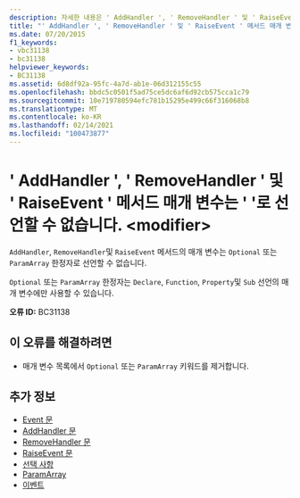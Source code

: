 ```yaml
---
description: 자세한 내용은 ' AddHandler ', ' RemoveHandler ' 및 ' RaiseEvent ' 메서드 매개 변수를 ' '로 선언할 수 없습니다. <modifier>
title: "' AddHandler ', ' RemoveHandler ' 및 ' RaiseEvent ' 메서드 매개 변수는 ' '로 선언할 수 없습니다. <modifier>"
ms.date: 07/20/2015
f1_keywords:
- vbc31138
- bc31138
helpviewer_keywords:
- BC31138
ms.assetid: 6d8df92a-95fc-4a7d-ab1e-06d312155c55
ms.openlocfilehash: bbdc5c0501f5ad75ce5dc6af6d92cb575cca1c79
ms.sourcegitcommit: 10e719780594efc781b15295e499c66f316068b8
ms.translationtype: MT
ms.contentlocale: ko-KR
ms.lasthandoff: 02/14/2021
ms.locfileid: "100473877"
---
```

# <a name="addhandler-removehandler-and-raiseevent-method-parameters-cannot-be-declared-modifier"></a>' AddHandler ', ' RemoveHandler ' 및 ' RaiseEvent ' 메서드 매개 변수는 ' '로 선언할 수 없습니다. \<modifier>

`AddHandler`, `RemoveHandler`및 `RaiseEvent` 메서드의 매개 변수는 `Optional` 또는 `ParamArray` 한정자로 선언할 수 없습니다.  
  
 `Optional` 또는 `ParamArray` 한정자는 `Declare`, `Function`, `Property`및 `Sub` 선언의 매개 변수에만 사용할 수 있습니다.  
  
 **오류 ID:** BC31138  
  
## <a name="to-correct-this-error"></a>이 오류를 해결하려면  
  
- 매개 변수 목록에서 `Optional` 또는 `ParamArray` 키워드를 제거합니다.  
  
## <a name="see-also"></a>추가 정보

- [Event 문](../language-reference/statements/event-statement.md)
- [AddHandler 문](../language-reference/statements/addhandler-statement.md)
- [RemoveHandler 문](../language-reference/statements/removehandler-statement.md)
- [RaiseEvent 문](../language-reference/statements/raiseevent-statement.md)
- [선택 사항](../language-reference/modifiers/optional.md)
- [ParamArray](../language-reference/modifiers/paramarray.md)
- [이벤트](../programming-guide/language-features/events/index.md)
